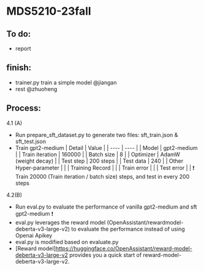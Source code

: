 # MDS5210-23fall


To do:
-
- report


finish:
-
- trainer.py train a simple model @jiangan
- rest @zhuoheng



Process:
-
4.1 (A)
- Run prepare_sft_dataset.py to generate two files: sft_train.json & sft_test.json
- Train gpt2-medium
  | Detail | Value |
  | ---- | ---- |
  | Model | gpt2-medium |
  | Train iteration | 160000 |
  | Batch size | 8 |
  | Optimizer | AdamW (weight decay) |
  | Test step | 200 steps |
  | Test data | 240 |
  | Other Hyper-parameter | <link> |
  | Training Record | <link> |
  | Train error | <link> |
  | Test error | <link> |
❗ Train 20000 (Train iteration / batch size) steps, and test in every 200 steps

4.2(B)
- Run eval.py to evaluate the performance of vanilla gpt2-medium and sft gpt2-medium
❗
- eval.py leverages the reward model (OpenAssistant/rewardmodel-deberta-v3-large-v2) to evaluate the performance instead of using Openai Apikey
- eval.py is modified based on evaluate.py
- [Reward model]<https://huggingface.co/OpenAssistant/reward-model-deberta-v3-large-v2> provides you a quick start of reward-model-deberta-v3-large-v2.
